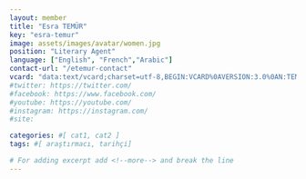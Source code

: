 ```yaml
---
layout: member
title: "Esra TEMÜR"
key: "esra-temur"
image: assets/images/avatar/women.jpg
position: "Literary Agent"
language: ["English", "French","Arabic"]
contact-url: "/etemur-contact"
vcard: "data:text/vcard;charset=utf-8,BEGIN:VCARD%0AVERSION:3.0%0AN:TEMÜR;Esra;;;%0AFN:Esra TEMÜR%0AORG:Mediterranean Agency%0ATITLE:Literary Agent%0ATEL;type=CELL:+905396696171%0AEMAIL:esra@mediterraneanagency.com%0AURL:https://mediterranean.agency/%0AEND:VCARD"
#twitter: https://twitter.com/
#facebook: https://www.facebook.com/
#youtube: https://youtube.com/
#instagram: https://instagram.com/
#site: 

categories: #[ cat1, cat2 ]
tags: #[ araştırmacı, tarihçi]

# For adding excerpt add <!--more--> and break the line
---
```

 
<!--more-->

